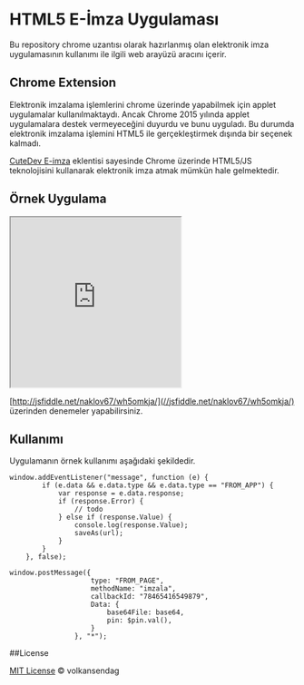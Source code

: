 # HTML5 E-İmza Uygulaması

Bu repository chrome uzantısı olarak hazırlanmış olan elektronik imza uygulamasının kullanımı ile ilgili web arayüzü aracını içerir. 

## Chrome Extension

Elektronik imzalama işlemlerini chrome üzerinde yapabilmek için applet uygulamalar kullanılmaktaydı. Ancak Chrome 2015 yılında applet uygulamalara destek vermeyeceğini duyurdu ve bunu uyguladı. Bu durumda elektronik imzalama işlemini HTML5 ile gerçekleştirmek dışında bir seçenek kalmadı.

[CuteDev E-imza](https://chrome.google.com/webstore/detail/cutedev-e-imza/ehjffgchplohbcbeakpncbgconplfjpg) eklentisi sayesinde Chrome üzerinde HTML5/JS teknolojisini kullanarak elektronik imza atmak mümkün hale gelmektedir.

## Örnek Uygulama

<iframe style="width: 300px; height: 300px"  src="https://jsfiddle.net/naklov67/wh5omkja/"></iframe>

[http://jsfiddle.net/naklov67/wh5omkja/](//jsfiddle.net/naklov67/wh5omkja/) üzerinden denemeler yapabilirsiniz.



## Kullanımı

Uygulamanın örnek kullanımı aşağıdaki şekildedir.

    window.addEventListener("message", function (e) {
            if (e.data && e.data.type && e.data.type == "FROM_APP") {
                var response = e.data.response;
                if (response.Error) {
                    // todo
                } else if (response.Value) {
                    console.log(response.Value);
                    saveAs(url);
                }
            }
        }, false);

    window.postMessage({
                        type: "FROM_PAGE",
                        methodName: "imzala",
                        callbackId: "78465416549879",
                        Data: {
                            base64File: base64,
                            pin: $pin.val(),
                        }
                    }, "*");
                    
##License

[MIT License](http://opensource.org/licenses/MIT) © volkansendag
